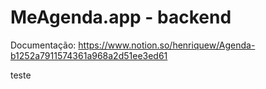 # MeAgenda.app - backend

Documentação: https://www.notion.so/henriquew/Agenda-b1252a7911574361a968a2d51ee3ed61

teste